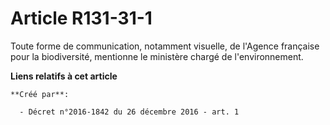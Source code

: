 # Article R131-31-1

Toute  forme de communication, notamment visuelle, de l'Agence française pour  la biodiversité, mentionne le ministère chargé
de l'environnement.

**Liens relatifs à cet article**

	**Créé par**:

	  - Décret n°2016-1842 du 26 décembre 2016 - art. 1
